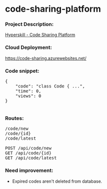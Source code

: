 # code-sharing-platform

### Project Description:
[Hyperskill - Code Sharing Platform](https://hyperskill.org/projects/130?track=12)

### Cloud Deployment:
https://code-sharing.azurewebsites.net/

### Code snippet:
<pre>
{
    "code": "class Code { ...",
    "time": 0,
    "views": 0
}

</pre>

### Routes:
<pre>
/code/new  
/code/{id}  
/code/latest  

POST /api/code/new  
GET /api/code/{id}  
GET /api/code/latest  
</pre>

### Need improvement:
 - Expired codes aren't deleted from database.
